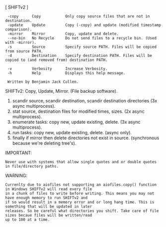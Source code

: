[ SHIFTv2 ]

     -copy      Copy           Only copy source files that are not in destination.
     -update    Update         Copy (-copy) and update (modified timestamp comparison).
     -mirror    Mirror         Copy, update and delete.
     --no-bin   No Recycle     Do not send files to a recycle bin. (Used with -mirror).
     -s         Source         Specify source PATH. Files will be copied from source PATH.
     -d         Destination    Specify destination PATH. Files will be copied to (and removed from) destination PATH.
    
     -v         Verbosity      Increase Verbosity.
     -h         Help           Displays this help message.

     Written by Benjamin Jack Cullen.


SHIFTv2: Copy, Update, Mirror. (File backup software).

   1. scandir source, scandir destination, scandir destination directories (3x async multiprocess).
   2. stat source, destination files for modified times, sizes. (2x async multiprocess).
   3. enumerate tasks: copy new, update existing, delete. (3x async multiprocess).
   4. run tasks: copy new, update existing, delete. (async only).
   5. finally if mirror then delete directories not exist in source. (synchronous because we're deleting tree's).


IMPORTANT:

    Never use with systems that allow single quotes and or double quotes in file/directory paths.


WARNING:

    Currenlty due to aiofiles not supporting an aiofiles.copy() function in Windows SHIFTv2 will read every file
    in a chunk of files to write before writing. This means you may not have enough memory to run SHIFTv2 and
    if so would result in a memory error and or long hang time. This is something that will be updated in later
    releases. So be careful what directories you shift. Take care of file sizes becaue files will be written/read
    up to 100 at a time.